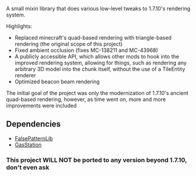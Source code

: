 A small mixin library that does various low-level tweaks to 1.7.10's rendering system.

Highlights:
- Replaced minecraft's quad-based rendering with triangle-based rendering (the original scope of this project)
- Fixed ambient occlusion (fixes MC-138211 and MC-43968)
- A publicly accessible API, which allows other mods to hook into the improved rendering system, allowing for things, such as rendering any arbitrary 3D model into the chunk itself, without the use of a TileEntity renderer
- Optimized beacon beam rendering

The initial goal of the project was only the modernization of 1.7.10's ancient quad-based rendering, however, as time went on, more and more improvements were included

## Dependencies
- [FalsePatternLib](https://github.com/FalsePattern/FalsePatternLib)
- [GasStation](https://github.com/FalsePattern/GasStation)

### This project WILL NOT be ported to any version beyond 1.7.10, don't even ask
